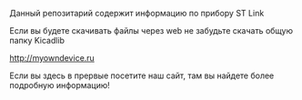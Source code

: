 Данный репозитарий содержит информацию по прибору ST Link

Если вы будете скачивать файлы через web не забудьте скачать общую папку Kicadlib

http://myowndevice.ru

Если вы здесь в прервые посетите наш сайт, там вы найдете более подробную информацию!